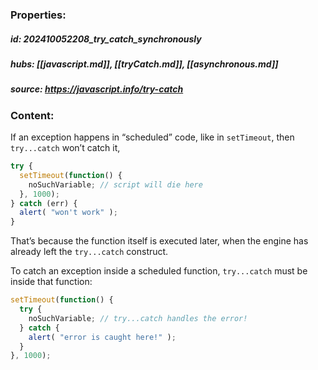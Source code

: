 ### Properties:


##### id: 202410052208_try_catch_synchronously
##### hubs: [[javascript.md]], [[tryCatch.md]], [[asynchronous.md]]
##### source: https://javascript.info/try-catch


### Content:

If an exception happens in “scheduled” code, like in `setTimeout`, then `try...catch` won’t catch it, 

```javascript
try {
  setTimeout(function() {
    noSuchVariable; // script will die here
  }, 1000);
} catch (err) {
  alert( "won't work" );
}
```

That’s because the function itself is executed later, when the engine has already left the `try...catch` construct.

To catch an exception inside a scheduled function, `try...catch` must be inside that function:

```javascript
setTimeout(function() {
  try {
    noSuchVariable; // try...catch handles the error!
  } catch {
    alert( "error is caught here!" );
  }
}, 1000);
```
